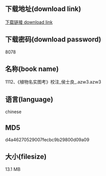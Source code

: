## 下载地址(download link)
[下载链接 download link](https://voluble-croquembouche-d321dc.netlify.app/?s=1112%E3%80%81%E3%80%8A%E6%A4%8D%E7%89%A9%E5%90%8D%E5%AE%9E%E5%9B%BE%E8%80%83%E3%80%8B%E6%A0%A1%E6%B3%A8_%E4%BE%AF%E5%A3%AB%E8%89%AF_.azw3)

## 下载密码(download password)
8078

## 名称(book name)
1112、《植物名实图考》校注_侯士良_.azw3.azw3

## 语言(language)
chinese

## MD5
d4a46270529007fecbc9b29800d09a09

## 大小(filesize)
13.1 MB
